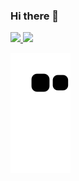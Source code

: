 ### Hi there 👋

<!--
**Cophhy/Cophhy** is a ✨ _special_ ✨ repository because its `README.md` (this file) appears on your GitHub profile.

Here are some ideas to get you started:

- 🔭 I’m currently working on ...
- 🌱 I’m currently learning ...
- 👯 I’m looking to collaborate on ...
- 🤔 I’m looking for help with ...
- 💬 Ask me about ...
- 📫 How to reach me: ...
- 😄 Pronouns: ...
- ⚡ Fun fact: ...
-->
<div>
<a href="https://github.com/Cophhy">
<img height="150em" src="https://github-readme-stats.vercel.app/api/top-langs/?username=Cophhy&layout=compact&langs_count=7&theme=tokyonight"/>
<img height="150em" src="https://github-readme-stats.vercel.app/api?username=Cophhy&show_icons=true&theme=tokyonight&include_all_commits=true&count_private=true"/>
</div>

![Snake animation](https://github.com/Cophhy/Cophhy/blob/output/github-contribution-grid-snake.svg)
